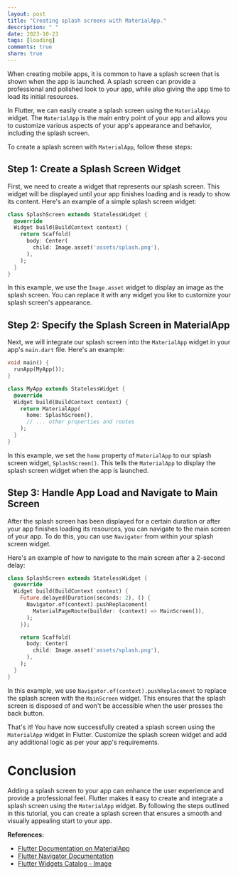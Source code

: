 ```yaml
---
layout: post
title: "Creating splash screens with MaterialApp."
description: " "
date: 2023-10-23
tags: [loading]
comments: true
share: true
---
```


When creating mobile apps, it is common to have a splash screen that is shown when the app is launched. A splash screen can provide a professional and polished look to your app, while also giving the app time to load its initial resources.

In Flutter, we can easily create a splash screen using the `MaterialApp` widget. The `MaterialApp` is the main entry point of your app and allows you to customize various aspects of your app's appearance and behavior, including the splash screen.

To create a splash screen with `MaterialApp`, follow these steps:

## Step 1: Create a Splash Screen Widget

First, we need to create a widget that represents our splash screen. This widget will be displayed until your app finishes loading and is ready to show its content. Here's an example of a simple splash screen widget:

```dart
class SplashScreen extends StatelessWidget {
  @override
  Widget build(BuildContext context) {
    return Scaffold(
      body: Center(
        child: Image.asset('assets/splash.png'),
      ),
    );
  }
}
```

In this example, we use the `Image.asset` widget to display an image as the splash screen. You can replace it with any widget you like to customize your splash screen's appearance.

## Step 2: Specify the Splash Screen in MaterialApp

Next, we will integrate our splash screen into the `MaterialApp` widget in your app's `main.dart` file. Here's an example:

```dart
void main() {
  runApp(MyApp());
}

class MyApp extends StatelessWidget {
  @override
  Widget build(BuildContext context) {
    return MaterialApp(
      home: SplashScreen(),
      // ... other properties and routes
    );
  }
}
```

In this example, we set the `home` property of `MaterialApp` to our splash screen widget, `SplashScreen()`. This tells the `MaterialApp` to display the splash screen widget when the app is launched.

## Step 3: Handle App Load and Navigate to Main Screen

After the splash screen has been displayed for a certain duration or after your app finishes loading its resources, you can navigate to the main screen of your app. To do this, you can use `Navigator` from within your splash screen widget.

Here's an example of how to navigate to the main screen after a 2-second delay:

```dart
class SplashScreen extends StatelessWidget {
  @override
  Widget build(BuildContext context) {
    Future.delayed(Duration(seconds: 2), () {
      Navigator.of(context).pushReplacement(
        MaterialPageRoute(builder: (context) => MainScreen()),
      );
    });

    return Scaffold(
      body: Center(
        child: Image.asset('assets/splash.png'),
      ),
    );
  }
}
```

In this example, we use `Navigator.of(context).pushReplacement` to replace the splash screen with the `MainScreen` widget. This ensures that the splash screen is disposed of and won't be accessible when the user presses the back button.

That's it! You have now successfully created a splash screen using the `MaterialApp` widget in Flutter. Customize the splash screen widget and add any additional logic as per your app's requirements.

# Conclusion

Adding a splash screen to your app can enhance the user experience and provide a professional feel. Flutter makes it easy to create and integrate a splash screen using the `MaterialApp` widget. By following the steps outlined in this tutorial, you can create a splash screen that ensures a smooth and visually appealing start to your app.

**References:**
- [Flutter Documentation on MaterialApp](https://api.flutter.dev/flutter/material/MaterialApp-class.html)
- [Flutter Navigator Documentation](https://api.flutter.dev/flutter/widgets/Navigator-class.html)
- [Flutter Widgets Catalog - Image](https://flutter.dev/docs/development/ui/widgets/assets#loading-images)